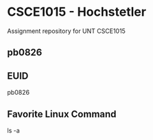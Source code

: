 # CSCE1015 - Hochstetler
Assignment repository for UNT CSCE1015
## pb0826
## EUID
pb0826
## Favorite Linux Command
ls -a
